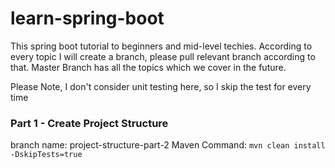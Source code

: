 # learn-spring-boot
This spring boot tutorial to beginners and mid-level techies.
According to every topic I will create a branch, please pull relevant branch according to that.
Master Branch has all the topics which we cover in the future.

Please Note, I don't consider unit testing here, so I skip the test for every time


### Part 1 - Create Project Structure ###

branch name: project-structure-part-2
Maven Command: ```mvn clean install -DskipTests=true```